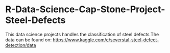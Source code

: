 # R-Data-Science-Cap-Stone-Project-Steel-Defects
This data science projects handles the classification of steel defects
The data can be found on:
https://www.kaggle.com/c/severstal-steel-defect-detection/data

